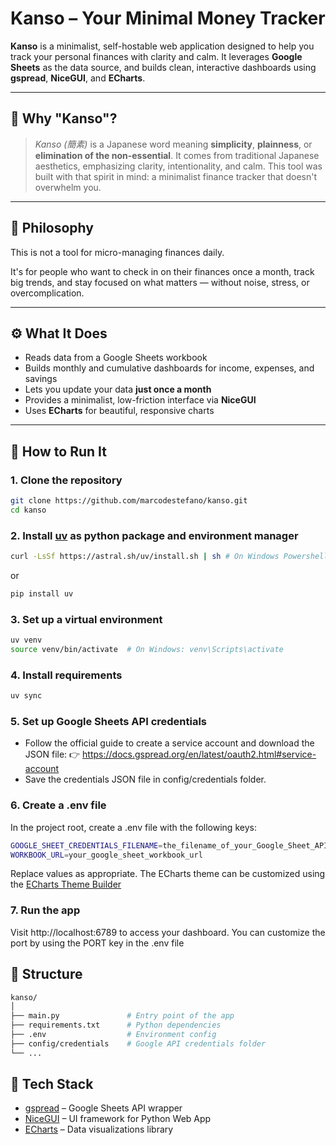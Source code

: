 # Kanso – Your Minimal Money Tracker

**Kanso** is a minimalist, self-hostable web application designed to help you track your personal finances with clarity and calm. It leverages **Google Sheets** as the data source, and builds clean, interactive dashboards using **gspread**, **NiceGUI**, and **ECharts**.

---

## 🌱 Why "Kanso"?

> *Kanso (簡素)* is a Japanese word meaning **simplicity**, **plainness**, or **elimination of the non-essential**.
> It comes from traditional Japanese aesthetics, emphasizing clarity, intentionality, and calm.
> This tool was built with that spirit in mind: a minimalist finance tracker that doesn't overwhelm you.

---

## 🧘 Philosophy

This is not a tool for micro-managing finances daily.

It's for people who want to check in on their finances once a month, track big trends, and stay focused on what matters — without noise, stress, or overcomplication.

---

## ⚙️ What It Does

- Reads data from a Google Sheets workbook
- Builds monthly and cumulative dashboards for income, expenses, and savings
- Lets you update your data **just once a month**
- Provides a minimalist, low-friction interface via **NiceGUI**
- Uses **ECharts** for beautiful, responsive charts

---

## 🚀 How to Run It

### 1. Clone the repository

```bash
git clone https://github.com/marcodestefano/kanso.git
cd kanso
```

### 2. Install [uv](https://docs.astral.sh/uv/) as python package and environment manager
```bash
curl -LsSf https://astral.sh/uv/install.sh | sh # On Windows Powershell: powershell -ExecutionPolicy ByPass -c "irm https://astral.sh/uv/install.ps1 | iex"
```

or
```bash
pip install uv
```

### 3. Set up a virtual environment
```bash
uv venv
source venv/bin/activate  # On Windows: venv\Scripts\activate
```

### 4. Install requirements
```bash
uv sync
```

### 5. Set up Google Sheets API credentials

- Follow the official guide to create a service account and download the JSON file:
👉 https://docs.gspread.org/en/latest/oauth2.html#service-account
- Save the credentials JSON file in config/credentials folder.

### 6. Create a .env file

In the project root, create a .env file with the following keys:

```bash
GOOGLE_SHEET_CREDENTIALS_FILENAME=the_filename_of_your_Google_Sheet_API_credentials
WORKBOOK_URL=your_google_sheet_workbook_url
```

Replace values as appropriate. The ECharts theme can be customized using the [ECharts Theme Builder](https://echarts.apache.org/en/theme-builder.html)

### 7. Run the app

Visit http://localhost:6789 to access your dashboard. You can customize the port by using the PORT key in the .env file

## 📂 Structure

```bash
kanso/
│
├── main.py               # Entry point of the app
├── requirements.txt      # Python dependencies
├── .env                  # Environment config
├── config/credentials    # Google API credentials folder
└── ...
```

## 🧩 Tech Stack

- [gspread](https://github.com/burnash/gspread) – Google Sheets API wrapper
- [NiceGUI](https://nicegui.io) – UI framework for Python Web App
- [ECharts](https://echarts.apache.org/en/index.html) – Data visualizations library
